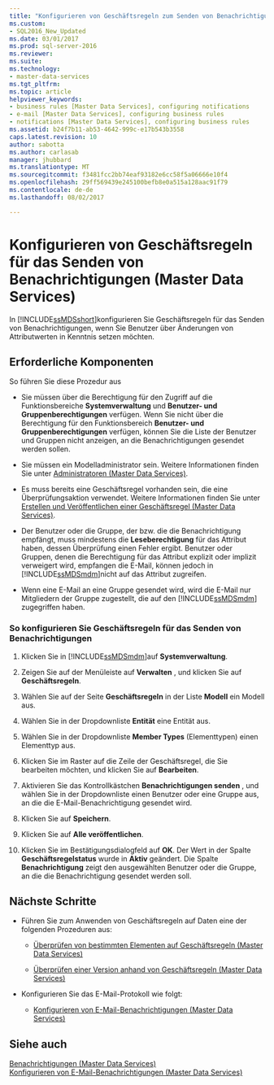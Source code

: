 ```yaml
---
title: "Konfigurieren von Geschäftsregeln zum Senden von Benachrichtigungen (Master Data Services) | Microsoft Docs"
ms.custom:
- SQL2016_New_Updated
ms.date: 03/01/2017
ms.prod: sql-server-2016
ms.reviewer: 
ms.suite: 
ms.technology:
- master-data-services
ms.tgt_pltfrm: 
ms.topic: article
helpviewer_keywords:
- business rules [Master Data Services], configuring notifications
- e-mail [Master Data Services], configuring business rules
- notifications [Master Data Services], configuring business rules
ms.assetid: b24f7b11-ab53-4642-999c-e17b543b3558
caps.latest.revision: 10
author: sabotta
ms.author: carlasab
manager: jhubbard
ms.translationtype: MT
ms.sourcegitcommit: f3481fcc2bb74eaf93182e6cc58f5a06666e10f4
ms.openlocfilehash: 29ff569439e245100befb8e0a515a128aac91f79
ms.contentlocale: de-de
ms.lasthandoff: 08/02/2017

---
```

# <a name="configure-business-rules-to-send-notifications-master-data-services"></a>Konfigurieren von Geschäftsregeln für das Senden von Benachrichtigungen (Master Data Services)
  In [!INCLUDE[ssMDSshort](../includes/ssmdsshort-md.md)]konfigurieren Sie Geschäftsregeln für das Senden von Benachrichtigungen, wenn Sie Benutzer über Änderungen von Attributwerten in Kenntnis setzen möchten.  
  
## <a name="prerequisites"></a>Erforderliche Komponenten  
 So führen Sie diese Prozedur aus  
  
-   Sie müssen über die Berechtigung für den Zugriff auf die Funktionsbereiche **Systemverwaltung** und **Benutzer- und Gruppenberechtigungen** verfügen. Wenn Sie nicht über die Berechtigung für den Funktionsbereich **Benutzer- und Gruppenberechtigungen** verfügen, können Sie die Liste der Benutzer und Gruppen nicht anzeigen, an die Benachrichtigungen gesendet werden sollen.  
  
-   Sie müssen ein Modelladministrator sein. Weitere Informationen finden Sie unter [Administratoren &#40;Master Data Services&#41;](../master-data-services/administrators-master-data-services.md).  
  
-   Es muss bereits eine Geschäftsregel vorhanden sein, die eine Überprüfungsaktion verwendet. Weitere Informationen finden Sie unter [Erstellen und Veröffentlichen einer Geschäftsregel &#40;Master Data Services&#41;](../master-data-services/create-and-publish-a-business-rule-master-data-services.md).  
  
-   Der Benutzer oder die Gruppe, der bzw. die die Benachrichtigung empfängt, muss mindestens die **Leseberechtigung** für das Attribut haben, dessen Überprüfung einen Fehler ergibt. Benutzer oder Gruppen, denen die Berechtigung für das Attribut explizit oder implizit verweigert wird, empfangen die E-Mail, können jedoch in [!INCLUDE[ssMDSmdm](../includes/ssmdsmdm-md.md)]nicht auf das Attribut zugreifen.  
  
-   Wenn eine E-Mail an eine Gruppe gesendet wird, wird die E-Mail nur Mitgliedern der Gruppe zugestellt, die auf den [!INCLUDE[ssMDSmdm](../includes/ssmdsmdm-md.md)] zugegriffen haben.  
  
### <a name="to-configure-business-rules-to-send-notifications"></a>So konfigurieren Sie Geschäftsregeln für das Senden von Benachrichtigungen  
  
1.  Klicken Sie in [!INCLUDE[ssMDSmdm](../includes/ssmdsmdm-md.md)]auf **Systemverwaltung**.  
  
2.  Zeigen Sie auf der Menüleiste auf **Verwalten** , und klicken Sie auf **Geschäftsregeln**.  
  
3.  Wählen Sie auf der Seite **Geschäftsregeln** in der Liste **Modell** ein Modell aus.  
  
4.  Wählen Sie in der Dropdownliste **Entität** eine Entität aus.  
  
5.  Wählen Sie in der Dropdownliste **Member Types** (Elementtypen) einen Elementtyp aus.  
  
6.  Klicken Sie im Raster auf die Zeile der Geschäftsregel, die Sie bearbeiten möchten, und klicken Sie auf **Bearbeiten**.  
  
7.  Aktivieren Sie das Kontrollkästchen **Benachrichtigungen senden** , und wählen Sie in der Dropdownliste einen Benutzer oder eine Gruppe aus, an die die E-Mail-Benachrichtigung gesendet wird.  
  
8.  Klicken Sie auf **Speichern**.  
  
9. Klicken Sie auf **Alle veröffentlichen**.  
  
10. Klicken Sie im Bestätigungsdialogfeld auf **OK**. Der Wert in der Spalte **Geschäftsregelstatus** wurde in **Aktiv** geändert. Die Spalte **Benachrichtigung** zeigt den ausgewählten Benutzer oder die Gruppe, an die die Benachrichtigung gesendet werden soll.  
  
## <a name="next-steps"></a>Nächste Schritte  
  
-   Führen Sie zum Anwenden von Geschäftsregeln auf Daten eine der folgenden Prozeduren aus:  
  
    -   [Überprüfen von bestimmten Elementen auf Geschäftsregeln &#40;Master Data Services&#41;](../master-data-services/validate-specific-members-against-business-rules-master-data-services.md)  
  
    -   [Überprüfen einer Version anhand von Geschäftsregeln &#40;Master Data Services&#41;](../master-data-services/validate-a-version-against-business-rules-master-data-services.md)  
  
-   Konfigurieren Sie das E-Mail-Protokoll wie folgt:  
  
    -   [Konfigurieren von E-Mail-Benachrichtigungen &#40;Master Data Services&#41;](../master-data-services/configure-email-notifications-master-data-services.md)  
  
## <a name="see-also"></a>Siehe auch  
 [Benachrichtigungen &#40;Master Data Services&#41;](../master-data-services/notifications-master-data-services.md)   
 [Konfigurieren von E-Mail-Benachrichtigungen &#40;Master Data Services&#41;](../master-data-services/configure-email-notifications-master-data-services.md)  
  
  
